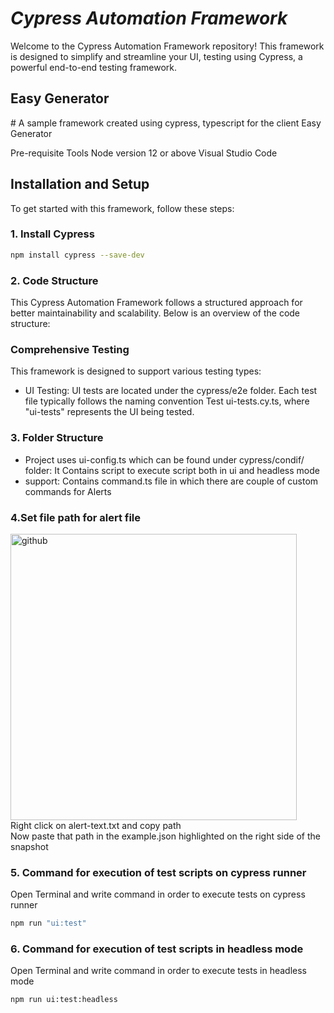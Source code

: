 

# _Cypress Automation Framework_

Welcome to the Cypress Automation Framework repository! This framework is designed to simplify and streamline your UI,  testing using Cypress, a powerful end-to-end testing framework.
<h2> Easy Generator </h2>
# A sample framework created using cypress, typescript for the client Easy Generator

Pre-requisite Tools
Node version 12 or above
Visual Studio Code <br />

## Installation and Setup

To get started with this framework, follow these steps:

### 1. Install Cypress

```bash
npm install cypress --save-dev
```
### 2. Code Structure
This Cypress Automation Framework follows a structured approach for better maintainability and scalability. Below is an overview of the code structure:
### Comprehensive Testing
This framework is designed to support various testing types:

- UI Testing: UI tests are located under the cypress/e2e folder. Each test file typically follows the naming convention Test ui-tests.cy.ts, where "ui-tests" represents the UI being tested.


### 3. Folder Structure
- Project uses ui-config.ts which can be found under cypress/condif/ folder: It Contains script to execute script both in ui and headless mode
- support: Contains command.ts file in which there are couple of custom commands for Alerts

### 4.Set file path for alert file


<img width="458" alt="github" src="https://github.com/umairrizwan/easygen/assets/63503754/48648150-2076-4e3d-9f10-63340e795d9b"><br />
Right click on alert-text.txt and copy path <br />
Now paste that path in the example.json highlighted on the right side of the snapshot <br />

### 5. Command for execution of test scripts on cypress runner
Open Terminal and write command in order to execute tests on cypress runner
```bash
npm run "ui:test"
```

### 6. Command for execution of test scripts in headless mode
Open Terminal and write command in order to execute tests in headless mode
```bash
npm run ui:test:headless
```

